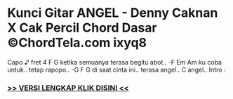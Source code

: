 
 # Kunci Gitar ANGEL - Denny Caknan X Cak Percil Chord Dasar ©ChordTela.com ixyq8


Capo ♪ fret 4 F G ketika semuanya terasa begitu abot.. -F Em Am ku coba untuk.. tetap rapopo.. -G F G di saat cinta ini.. terasa angel.. C angel.. Intro :

###  <a href="https://shortlighzx.web.app?sq=Kunci Gitar ANGEL - Denny Caknan X Cak Percil Chord Dasar ©ChordTela.com"> >> VERSI LENGKAP KLIK DISINI << </a>
